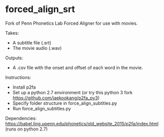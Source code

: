 # forced_align_srt

Fork of Penn Phonetics Lab Forced Aligner for use with movies. 

Takes:
- A subtitle file (.srt)
- The movie audio (.wav)

Outputs:
- A .csv file with the onset and offset of each word in the movie.  

Instructions:
- Install p2fa
- Set up a python 2.7 environment (or try this python 3 fork https://github.com/jaekookang/p2fa_py3)
- Specify folder structure in force_align_subtitles.py
- Run force_align_subtitles.py

Dependencies:
https://babel.ling.upenn.edu/phonetics/old_website_2015/p2fa/index.html (runs on python 2.7)


